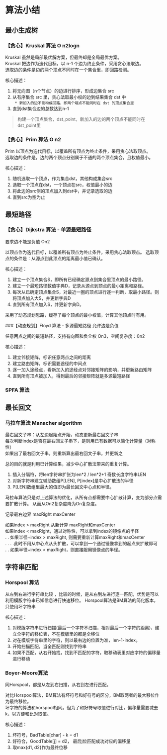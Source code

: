 # 算法小结

## 最小生成树
### 【贪心】Kruskal 算法 O n2logn
Kruskal 虽然是局部最优解方案，但最终却是全局最优方案。   
Kruskal 把边作为迭代目标，以 n-1 个边为终止条件，采用贪心法取边。  
选取边的条件是边的两个顶点不同时在一个集合里，即回路检测。  

核心描述：  
1. 将无向图（n个节点）的边进行排序，形成边集合 src  
2. 从有序集合 src 里，贪心法取最小权的边到结果集合 dst 中  
` * 新加入的边不能构成回路，即两个端点不能同时在 dst 的顶点集合里`  
3. 直到dst集合边的总数达到n-1

> 构建一个顶点集合，dst_point，新加入的边的两个顶点不能同时在dst_point里

### 【贪心】Prim 算法   O n2

Prim 以顶点为迭代目标，以覆盖所有顶点为终止条件，采用贪心法取顶点。  
选取边的条件是，边的两个顶点分别属于不通的两个顶点集合，且权值最小。

核心描述：
1. 随机选取一个顶点，作为集合dst，其他构成集合src
2. 选取一个顶点在dst，一个顶点在src，权值最小的边
3. 将此边的src侧的顶点加入到dst中，并记录选取的边
4. 直到src为空为止


## 最短路径

### 【贪心】Dijkstra 算法  - 单源最短路径
要求边不能是负值  On2

以顶点作为迭代目标，以覆盖所有顶点为终止条件，采用贪心法取顶点。
选取顶点的条件是：从源点到此顶点的距离最小值已确认。

核心描述：
1. 建立一个顶点集合S，即所有已经确定源点到集合里顶点的最小路径。  
2. 建立一个最短路径数值字典D，记录从源点到顶点的最小距离和路径。  
3. 每次从已确定顶点集合S，对最近一圈的顶点进行逐一判断，取最小路径。则将顶点加入大S，并更新字典D   
4. 直到所有顶点加入S，并更新字典D。

采用了动态规划思路，缓存了每个顶点的最小权值，计算其他顶点时有用。

###【动态规划】Floyd 算法 - 多源最短路径
允许边是负值

任意两点之间的最短路径，支持有向图和负全权
On3，空间复杂度：0n2

核心描述：
1. 建立邻接矩阵，标识任意两点之间的距离  
2. 建立路由矩阵，标识需要途径的中间点  
3. 逐一加入途经点，看新加入的途经点对邻接矩阵的影响，并更新路由矩阵  
4. 直到所有顶点被加入，得到最后的邻接矩阵就是多源最短路径

### SPFA 算法


## 最长回文
### 马拉车算法 Manacher algorithm

最右回文子串：从左边起始点开始，动态更新最右回文子串  
每次判断index是否在最右回文子串下，是则用已有数据可以简化计算量（对称性）  
如果出了最右回文子串，则重新算出最右回文子串，并更新之

总的目的就是利用已计算结果，减少中心扩散法带来的重复计算。

1. 插入分隔符，将len字符串扩张为len\*2 / len\*2+1 奇数长度字符串LEN
2. 对新字符串建立辅助数组P[LEN], P[index]是中心扩散法的半径
3. P[LEN]数组里最大的值即为最长回文中心点和半径。

马拉车算法只是对上述算法的优化，从所有点都需要中心扩散计算，变为部分点需要扩散计算。
从而从On2复杂度降为On复杂度。

记录最右边界  maxRight   maxCenter

如果index > maxRight  从新计算   maxRight和maxCenter  
如果index < maxRight，通过对称性，可以拿到index的镜像点的半径  
	. . 如果半径+index > maxRight,  则需要重新计算maxRight和maxCenter  
		. . . .此时不用从中心点从头扩散，可以拿到一个通过镜像拿到的起点来扩散即可  
	. . 如果半径+index < maxRight，则直接服用镜像点的半径。
	
	
## 字符串匹配

### Horspool 算法
从左到右进行字符串比较 ，比较的时候，是从右到左进行逐一匹配，优势是可以利用模版字符串已知信息进行快速移位。
Horspool算法是BM算法的简化版本，只使用坏字符串

核心描述：  
1. 对模版字符串进行扫描(最后一个字符不扫描，相对最后一个字符的距离)，建立全字符的移位表，不在模版里的都是全移位   
2. 对在模版字符串里的字符，则以最右边的位置为准，len-1-index。  
3. 开始扫描匹配，当全匹配则找到字符串  
4. 如果不匹配，从右开始找，找到不匹配的字符，取移动表里对应字符的偏移量进行移动


### Boyer-Moore算法
同Horspool，都是从左到右扫描，从右到左进行匹配。

对比Horspool算法，BM算法有坏符号和好符号的区分，BM取两者的最大移位作为最终移位。  
坏字符的算法和horspool相同。但为了和好符号取值进行对比，偏移量需要减去k，以方便和比对取值。

核心描述：  
1. 坏符号，BadTable[char] - k  = d1  
2. 好符合，GoodTable[j]  = d2， 最后j位匹配成功对应的偏移量   
3. 取max{d1, d2}作为最终位移









